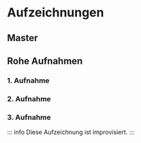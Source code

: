 <script setup lang="ts">
import YouTubeEmbed from '../code/components/YouTubeEmbed.vue';
</script>
# Aufzeichnungen

## Master

<YouTubeEmbed src="https://youtu.be/p6-cuQuGPSI" />

## Rohe Aufnahmen

### 1. Aufnahme

<YouTubeEmbed src="https://youtu.be/flesdUaB7W4" />

### 2. Aufnahme

<YouTubeEmbed src="https://youtu.be/CFnXdSMWDag" />

### 3. Aufnahme

::: info
Diese Aufzeichnung ist improvisiert.
:::

<YouTubeEmbed src="https://youtu.be/IsxHjBLFkGI" />
